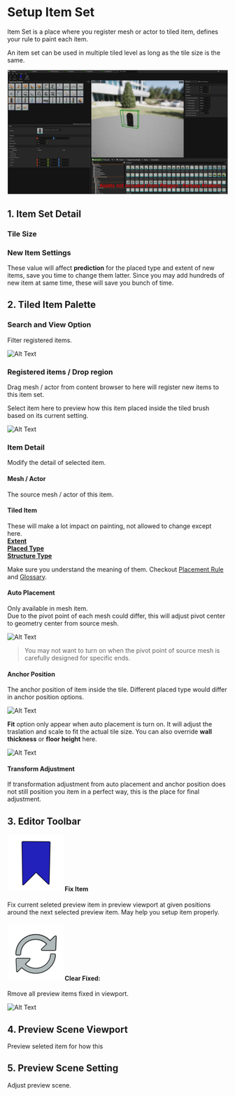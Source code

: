 
# Setup Item Set

Item Set is a place where you register mesh or actor to tiled item, defines your rule to paint each item. 

An item set can be used in multiple tiled level as long as the tile size is the same.

<!-- A image with hint to explain each stuff -->

![Tiled Item Set Editor](../_media/ItemSetEditor_temp.png ':size=800')
## 1. Item Set Detail

### Tile Size

### New Item Settings

These value will affect **prediction** for the placed type and extent of new items, save you time to change them latter. Since you may add hundreds of new item at same time, these will save you bunch of time.


## 2. Tiled Item Palette

### Search and View Option

Filter registered items.

![Alt Text](https://media.giphy.com/media/vFKqnCdLPNOKc/giphy.gif)

### Registered items / Drop region

Drag mesh / actor from content browser to here will register new items to this item set. 

Select item here to preview how this item placed inside the tiled brush based on its current setting.  

![Alt Text](https://media.giphy.com/media/vFKqnCdLPNOKc/giphy.gif)

### Item Detail

Modify the detail of selected item. 

#### Mesh / Actor

The source mesh / actor of this item.

#### Tiled Item

These will make a lot impact on painting, not allowed to change except here.  
[**Extent**](/Glossary?id=tile-extent)  
[**Placed Type**](Glossary?id=placed-type)  
[**Structure Type**](Glossary?id=structure-type)  

Make sure you understand the meaning of them. Checkout [Placement Rule](/Guide/PlacementRule) and [Glossary](/Glossary). 

#### Auto Placement
Only available in mesh item.  
Due to the pivot point of each mesh could differ, this will adjust pivot center to geometry center from source mesh.

![Alt Text](https://media.giphy.com/media/vFKqnCdLPNOKc/giphy.gif)

> You may not want to turn on when the pivot point of source mesh is carefully designed for specific ends. 

#### Anchor Position

The anchor position of item inside the tile. Different placed type would differ in anchor position options.

![Alt Text](https://media.giphy.com/media/vFKqnCdLPNOKc/giphy.gif)

**Fit** option only appear when auto placement is turn on. It will adjust the traslation and scale to fit the actual tile size. You can also override **wall thickness** or **floor height** here.

![Alt Text](https://media.giphy.com/media/vFKqnCdLPNOKc/giphy.gif)


#### Transform Adjustment

If transformation adjustment from auto placement and anchor position does not still position you item in a perfect way, this is the place for final adjustment.


## 3. Editor Toolbar
#### ![icon](../_media/icons/FixItem_128x.png ':size=32 :no-zoom' ) Fix Item

Fix current seleted preview item in preview viewport at given positions around the next selected preview item. May help you setup item properly.

#### ![icon](../_media/icons/UpdateLevels_128x.png ':size=32 :no-zoom') Clear Fixed:

Rmove all preview items fixed in viewport.

![Alt Text](https://media.giphy.com/media/vFKqnCdLPNOKc/giphy.gif)

## 4. Preview Scene Viewport

Preview seleted item for how this 

## 5. Preview Scene Setting

Adjust preview scene.
